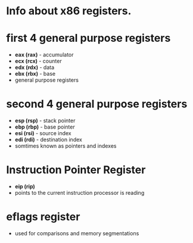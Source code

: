 # Info about x86 registers. 

# first 4 general purpose registers
- __eax (rax)__ - accumulator
- __ecx (rcx)__ - counter
- __edx (rdx)__ - data 
- __ebx (rbx)__ - base
- general purpose registers

# second 4 general purpose registers
- __esp (rsp)__ - stack pointer
- __ebp (rbp)__ - base pointer
- __esi (rsi)__ - source index
- __edi (rdi)__ - destination index
- somtimes known as pointers and indexes

# Instruction Pointer Register
- __eip (rip)__ 
- points to the current instruction processor is reading

# eflags register
- used for comparisons and memory segmentations
